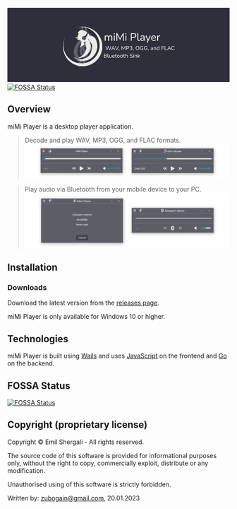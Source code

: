 ![miMi logo](./.github/miMi-logo.png)
[![FOSSA Status](https://app.fossa.com/api/projects/git%2Bgithub.com%2FZubogain%2FmiMi-Player.svg?type=shield)](https://app.fossa.com/projects/git%2Bgithub.com%2FZubogain%2FmiMi-Player?ref=badge_shield)

## Overview

miMi Player is a desktop player application.

> Decode and play WAV, MP3, OGG, and FLAC formats.
![Screenshot of miMi Player primary view](./.github/primary-view.png)

> Play audio via Bluetooth from your mobile device to your PC.
![Screenshot of miMi Player primary view](./.github/bluetooth-view.png)

## Installation

### Downloads

Download the latest version from the [releases page](https://github.com/Zubogain/miMi-player/releases).

miMi Player is only available for Windows 10 or higher.

## Technologies

miMi Player is built using [Wails](https://wails.app/) and uses [JavaScript](https://wikipedia.org/wiki/JavaScript) on the frontend and [Go](https://go.dev/) on the backend.

## FOSSA Status
[![FOSSA Status](https://app.fossa.com/api/projects/git%2Bgithub.com%2FZubogain%2FmiMi-Player.svg?type=large)](https://app.fossa.com/projects/git%2Bgithub.com%2FZubogain%2FmiMi-Player?ref=badge_large)

## Copyright (proprietary license)

Copyright © Emil Shergali - All rights reserved.

The source code of this software is provided for informational purposes only, without the right to copy, commercially exploit, distribute or any modification.

Unauthorised using of this software is strictly forbidden.

Written by: <zubogain@gmail.com>, 20.01.2023
